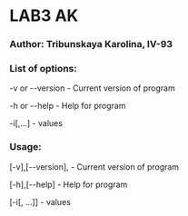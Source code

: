 # LAB3 AK
### Author: Tribunskaya Karolina, IV-93

### List of options:
-v or --version - Current version of program

-h or --help - Help for program

-i[<val1>,...] - values
  
### Usage:

[-v],[--version], - Current version of program
  
[-h],[--help] - Help for program
  
[-i[, ...]] - values
